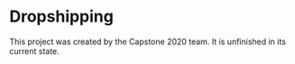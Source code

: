 # Dropshipping
This project was created by the Capstone 2020 team. It is unfinished in its current state.
